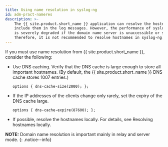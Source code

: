 ```yaml
---
title: Using name resolution in syslog-ng
id: adm-pract-nameres
description: >-
    The {{ site.product.short_name }} application can resolve the hostnames of the clients and
    include them in the log messages. However, the performance of syslog-ng
    is severely degraded if the domain name server is unaccessible or slow.
    Therefore, it is not recommended to resolve hostnames in syslog-ng. 
---
```


If you must use name resolution from {{ site.product.short_name }}, consider the following:

- Use DNS caching. Verify that the DNS cache is large enough to store
    all important hostnames. (By default, the {{ site.product.short_name }} DNS cache stores
    1007 entries.)

    ```config
    options { dns-cache-size(2000); };
    ```

- If the IP addresses of the clients change only rarely, set the
    expiry of the DNS cache large.

    ```config
    options { dns-cache-expire(87600); };
    ```

- If possible, resolve the hostnames locally. For details, see
    Resolving hostnames locally.

**NOTE:** Domain name resolution is important mainly in relay and server
mode.
{: .notice--info}
